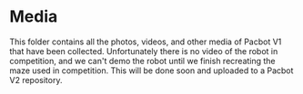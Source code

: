 # Media

This folder contains all the photos, videos, and other media of Pacbot V1 that have been collected. Unfortunately there is no video of the robot in competition, and we can't demo the robot until we finish recreating the maze used in competition. This will be done soon and uploaded to a Pacbot V2 repository. 
